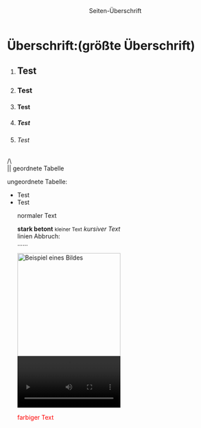<html>
     <header>Seiten-Überschrift
     </header>
     <body>
     	<div>
     		<h1>Überschrift:(größte Überschrift)</h1>
     		<ol>
     			<li><h2>Test</h2></li>
     			<li><h3>Test</h3></li>
     			<li><h4>Test</h4></li>
     			<li><h5>Test</h5></li>
     			<li><h6>Test</h6></li>
     		</ol>
     		<p>/\<br>
     		   || geordnete Tabelle</p>
     		<p>ungeordnete Tabelle:
     			<ul>
     				<li>Test</li>
     				<li>Test</li>
            <p>normaler Text</p>
            <p><strong>stark betont</strong>
               <small>kleiner Text</small>
               <em>kursiver Text</em><br>
               linien Abbruch:<br>...... </p>
     		<img src="C:\Users\4iden\OneDrive\Bilder\bild_logo_noir-1.jpg" width="240" lenght="300" alt="Beispiel eines 
                Bildes" controls>
     		<video width="240" lenght="300" controls autoplay>
     		<source src="C:\Users\4iden\Downloads\1 Minute of Blank Screen (HD 720p).mp4">
     		</video>	
     		<p style="color:red;">farbiger Text</p>
         </div>
     </body>
</html>
